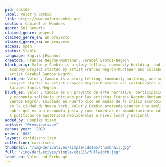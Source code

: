 ```yaml
---
pid: cds165
label: Valor y Cambio
link: https://www.valorycambio.org
section: Cabinet of Wonders
genre: Sui Generis
claimed_genre: proyect
claimed_genre_en: un proyecto
claimed_genre_es: un proyecto
access: open
status: Stable
language: English|Español
creators: Frances Negrón-Muntaner, Sarabel Santos-Negrón
blurb_orig: Valor y Cambio is a story-telling, community-building, and solidarity
  economy project started by artist Frances Negrón-Muntaner and collaborator visual
  artist Sarabel Santos Negrón.
blurb_en: Valor y Cambio is a story-telling, community-building, and solidarity economy
  project started by artist Frances Negrón-Muntaner and collaborator visual artist
  Sarabel Santos Negrón.
blurb_es: Valor y Cambio es un proyecto de arte narrativo, participación comunitaria
  y economía solidaria iniciado por las artistas Frances Negrón-Muntaner y Sarabel
  Santos Negrón. Iniciado en Puerto Rico en medio de la crisis económica y actualmente
  en la ciudad de Nueva York, Valor y Cambio pretende generar una amplia conversación
  sobre qué es una economía justa y cómo fomentar el empoderamiento colectivo frente
  a políticas de austeridad neoliberales a nivel local y nacional.
added_by: Roopika Risam
twitter: "@roopikarisam"
census_year: '2020'
order: '068'
layout: caridischo_item
collection: caridischo
thumbnail: "/img/derivatives/simple/cds165/thumbnail.jpg"
full: "/img/derivatives/simple/cds165/fullwidth.jpg"
label_en: Value and Exchange
---
```

